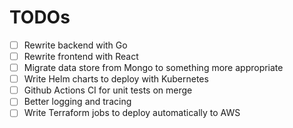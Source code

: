 # TODOs

- [ ] Rewrite backend with Go
- [ ] Rewrite frontend with React
- [ ] Migrate data store from Mongo to something more appropriate
- [ ] Write Helm charts to deploy with Kubernetes
- [ ] Github Actions CI for unit tests on merge
- [ ] Better logging and tracing
- [ ] Write Terraform jobs to deploy automatically to AWS
